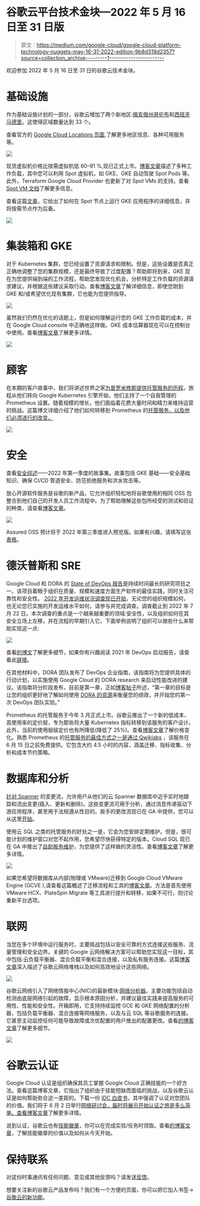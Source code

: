 # 谷歌云平台技术金块—2022 年 5 月 16 日至 31 日版

> 原文：<https://medium.com/google-cloud/google-cloud-platform-technology-nuggets-may-16-31-2022-edition-9b8d319d2357?source=collection_archive---------1----------------------->

欢迎参加 2022 年 5 月 16 日至 31 日的谷歌云技术金块。

# **基础设施**

作为基础设施计划的一部分，谷歌云增加了两个新地区:[俄亥俄州哥伦布](https://cloud.google.com/blog/products/infrastructure/new-google-cloud-region-in-columbus-ohio-is-open)和[西班牙马德里](https://cloud.google.com/blog/products/infrastructure/new-google-cloud-region-in-madrid-spain-now-open)。这使得区域数量达到 33 个。

查看官方的 [Google Cloud Locations 页面](https://cloud.google.com/about/locations),了解更多地区信息、各种可用服务等。

![](img/5b3d3605a7b8e231121bbf0260ac7fad.png)

现货虚拟机价格比按需虚拟机低 60–91 %,现已正式上市。[博客文章](https://cloud.google.com/blog/products/compute/google-cloud-spot-vms-now-ga)描述了多种工作负载，其中您可以利用 Spot 虚拟机，如 GKE、GKE 自动驾驶 Spot Pods 等。此外，Terraform Google Cloud Provider 也更新了对 Spot VMs 的支持。查看 [Spot VM 文档](https://cloud.google.com/compute/docs/instances/spot)了解更多信息。

查看这篇[文章](https://cloud.google.com/blog/topics/developers-practitioners/running-gke-application-spot-nodes-demand-nodes-fallback)，它给出了如何在 Spot 节点上运行 GKE 应用程序的详细信息，并将按需节点作为后备。

![](img/cfc5521dee92fc9d936dfdfccd6ba163.png)

# **集装箱和 GKE**

对于 Kubernetes 集群，您已经设置了资源请求和限制。但是，这些设置是否真正正确地调整了您的集群规模，还是最终导致了过度配置？帮助即将到来，GKE 现在为您提供端到端的工作流程，帮助您发现优化机会，分析特定工作负载的资源请求建议，并根据这些建议采取行动。查看[博客文章](https://cloud.google.com/blog/products/containers-kubernetes/workload-rightsizing-now-available-for-gke)了解详细信息，即使您刚到 GKE 和/或希望优化现有集群，它也能为您提供指导。

![](img/ecdb77b446fe7a01535596241dd8af34.png)

虽然我们仍然在优化的话题上，但是如何理解运行您的 GKE 工作负载的成本，并在 Google Cloud console 中正确地这样做。GKE 成本估算器现在可以在控制台中使用。查看[博客文章](https://cloud.google.com/blog/products/containers-kubernetes/introducing-the-new-gke-cost-estimator)了解更多详情。

![](img/1d9681adb52e860aa077a61476bd5887.png)

# **顾客**

在本期的客户故事中，我们将讲述世界之家[为普罗米修斯提供托管服务的历程](https://cloud.google.com/blog/products/devops-sre/maisons-du-monde-improved-their-kubernetes-observability)。旅程从他们转向 Google Kubernetes 引擎开始，他们主持了一个自我管理的 Prometheus 设置。随着规模的增长，他们面临着花费大量时间和精力来维持运营的挑战。这篇博文详细介绍了他们如何转移到 Prometheus 的[托管服务，以及他们必须进行的改变。](https://cloud.google.com/managed-prometheus)

![](img/a4d7d3e0d3463050ce8b711a5c4ab862.png)

# **安全**

查看[安全综述](https://cloud.google.com/blog/topics/developers-practitioners/security-roundup-stories-and-launches-first-quarter-2022)——2022 年第一季度的故事集。故事包括 GKE 基础——安全基础知识、确保 CI/CD 管道安全、防范拒绝服务和洪水攻击等。

放心开源软件服务是谷歌的新产品，它允许组织轻松地将谷歌使用的相同 OSS 包整合到他们自己的开发人员工作流程中。为了帮助理解这些包所经受的测试和验证的种类，请查看[博客文章](https://cloud.google.com/blog/products/identity-security/introducing-assured-open-source-software-service)。

![](img/7d237b719f209e0e118f14e12a60de41.png)

Assured OSS 预计将于 2022 年第三季度进入预览版。如果有兴趣，请填写这张[表格](https://go.chronicle.security/assured-oss)。

# **德沃普斯和 SRE**

Google Cloud 和 DORA 的 [State of DevOps 报告](https://cloud.google.com/devops#read-dora%E2%80%99s-state-of-devops-reports-and-devops-roi-whitepaper)是持续时间最长的研究项目之一，该项目着眼于组织在质量、规模和速度方面生产软件的最佳实践，同时关注可靠性和安全性。 [2022 年开发运维状况调查现已开始](https://google.qualtrics.com/jfe/form/SV_2aXfK0Zw75lvCl0?source=blog)，无论您的组织规模如何，也无论您已实施的开发运维水平如何，请参与并完成调查。调查截止到 2022 年 7 月 22 日。本次调查的重点是一个越来越重要的领域:安全性，以及组织如何在其安全立场上左移，并在流程的早期引入它。下面举例说明了组织可以做些什么来帮助实现这一点:

![](img/de0bedbb7b4347938a7f66c2dfa7f4d8.png)

查看[的博文](https://cloud.google.com/blog/products/devops-sre/take-the-2022-state-of-devops-survey)了解更多细节，如果你有兴趣阅读 2021 年 DevOps 启动报告，请查看此[链接](https://cloud.google.com/blog/products/devops-sre/announcing-dora-2021-accelerate-state-of-devops-report)。

在其他材料中，DORA 团队发布了 DevOps 企业指南，该指南将为您提供具体的行动计划，以实施使用 Google Cloud 的 DORA research 来启动性能改进的建议。该指南将分阶段发布，目前是第一章，正如[博客帖子](https://cloud.google.com/blog/products/devops-sre/devops-enterprise-guidebook-chapter-1)所述，“第一章的目标是让您的组织更好地了解如何使用 [DORA 的资源](https://cloud.google.com/devops)来衡量您的绩效，并开始您的第一次 DevOps 团队实验。”

Prometheus 的托管服务于今年 3 月正式上市。谷歌云推出了一个新的低成本、高使用率的定价层，专为那些将大量 Kubernetes 指标转移到该服务的客户设计。此外，当前的使用层级定价也有所降低(降低了 25%)。查看[博客文章](https://cloud.google.com/blog/products/devops-sre/managed-service-for-prometheus-offers-new-pricing-tier)了解价格变化。熟悉 Prometheus 的[托管服务的最佳方式之一是通过 Qwiklabs](https://go.qwiklabs.com/Google-Cloud-Workshops-Prometheus) ，该服务在 6 月 15 日之前免费提供。它包含大约 4.5 小时的内容，涵盖迁移、指标收集、分析和成本节约策略。

# **数据库和分析**

[针对 Spanner](https://cloud.google.com/spanner/docs/change-streams/index) 的变更流，允许用户从他们的云 Spanner 数据库中近乎实时地跟踪和流出变更(插入、更新和删除)。这些变更流可用于分析，通过消息传递驱动下游应用程序，甚至用于法规遵从性目的。扳手的更改流现已在 GA 中提供，您可以从这里[开始](https://cloud.google.com/spanner/docs/change-streams/index)。

使用云 SQL 之类的托管服务的好处之一是，它会为您安排定期维护。但是，很可能计划的维护窗口对您不起作用，您希望尽快获得特定的版本。Cloud SQL 现已在 GA 中推出了[自助服务维护](https://cloud.google.com/sql/docs/mysql/self-service-maintenance)，为您提供了这样做的灵活性。查看[博客文章](https://cloud.google.com/blog/products/databases/cloud-sql-launches-self-service-maintenance)了解更多详情。

![](img/a0ef5c0a841d16955382004f8fbc8531.png)

如果您希望将数据库从内部(物理或 VMware)迁移到 Google Cloud VMware Engine (GCVE ),请查看这篇概述了迁移流程和工具的[博客文章](https://cloud.google.com/blog/products/databases/migrate-databases-to-google-cloud-vmware-engine-gcve)。方法是首先使用 VMware HCX、PlateSpin Migrate 等工具进行提升和转移，如果不可行，则讨论重新平台选项。

# **联网**

当您在多个环境中运行服务时，主要挑战包括以安全可靠的方式连接这些服务、流量管理和安全边界。关键的 Google 云网络解决方案可以帮助您实现这一目标，其中包括:云负载平衡器、混合负载平衡和混合连接，以及私有服务连接。这篇[博客文章](https://cloud.google.com/blog/products/networking/networking-spotlight-2022)深入描述了谷歌云网络堆栈以及如何高效地设计这些网络。

![](img/8714ad5bb9cfe46be50a862b51d7b708.png)

谷歌云网络引入了网络情报中心(NIC)的最新模块:[网络分析器](https://cloud.google.com/network-intelligence-center/docs/network-analyzer/overview)。主要功能包括自动检测由底层网络引起的故障，显示根本原因分析，并建议最佳实践来提高服务的可用性、性能和安全性。开箱即用，它支持持续监控 GCE 和 GKE 网络配置的分析器，包括负载平衡器、混合连接等网络服务，以及与云 SQL 等谷歌服务的连接。它甚至主动监控任何可能导致故障或次优配置的用户推出的配置更改。查看[的博客文章](https://cloud.google.com/blog/products/networking/introducing-network-analyzer-detect-service-and-network-issues)了解更多细节。

![](img/e461753bb9a4f4ef6bc50c8f6859a6f7.png)

# **谷歌云认证**

Google Cloud 认证是组织确保其员工掌握 Google Cloud 正确技能的一个好方法。查看这篇博客文章，它指出了组织由于技能短缺而面临的挑战，以及谷歌云认证是如何帮助弥合这一差距的。下载一份 [IDC 白皮书](https://cloud.google.com/training/value-of-training-idc-paper)，其中强调了认证对您团队的价值。我们将于 6 月 2 日举行[网络研讨会，届时将展示开始认证之旅是多么简单。查看](https://cloudonair.withgoogle.com/events/get-started-google-cloud-training?utm_source=google&utm_medium=blog&utm_campaign=FY22-Q2-global-PMKT72-onlineevent-er-June-learning-cert&utm_content=may2022)[博客文章](https://cloud.google.com/blog/topics/training-certifications/value-of-google-cloud-certifications)了解更多详情。

说到认证，谷歌云也有[技能徽章](https://www.cloudskillsboost.google/catalog?keywords=&locale=&solution%5B%5D=any&role%5B%5D=any&skill-badge%5B%5D=skill-badge&format%5B%5D=any&level%5B%5D=any&duration%5B%5D=any&language%5B%5D=any)，你可以在完成实验/任务时领取。查看[的博客文章](https://cloud.google.com/blog/topics/training-certifications/value-of-google-cloud-skill-badges)，了解技能徽章的价值以及如何从今天开始。

# 保持联系

对这份时事通讯有任何问题、意见或其他反馈吗？请发送[反馈](https://forms.gle/UAsAS7YLxYSBTNBy9)。

想要关注新的谷歌云产品发布吗？我们有一个方便的页面，你可以把它加入书签→ [谷歌云的新功能](https://bit.ly/3umz3cA?utm_source=ext&utm_medium=partner&utm_campaign=CDR_rom_gcp_gcptechnuggets_feb-a-2022_021622&utm_content=-)。